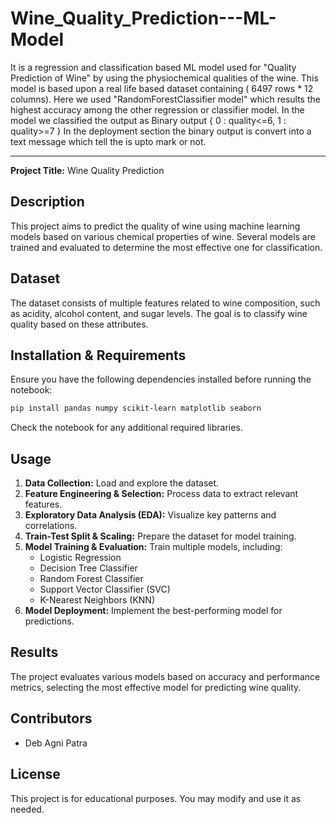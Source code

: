 # Wine_Quality_Prediction---ML-Model
It is a regression and classification based ML model used for "Quality Prediction of Wine" by using the physiochemical qualities of the wine.
This model is based upon a real life based dataset containing ( 6497 rows  * 12 columns).
Here we used "RandomForestClassifier model" which results the highest accuracy among the other regression or classifier model. 
In the model we classified the output as Binary output { 0 : quality<=6, 1 : quality>=7 }
In the deployment section the binary output is convert into a text message which tell the is upto mark or not.

---

**Project Title:** Wine Quality Prediction

## Description
This project aims to predict the quality of wine using machine learning models based on various chemical properties of wine. Several models are trained and evaluated to determine the most effective one for classification.

## Dataset
The dataset consists of multiple features related to wine composition, such as acidity, alcohol content, and sugar levels. The goal is to classify wine quality based on these attributes.

## Installation & Requirements
Ensure you have the following dependencies installed before running the notebook:
```bash
pip install pandas numpy scikit-learn matplotlib seaborn
```
Check the notebook for any additional required libraries.

## Usage
1. **Data Collection:** Load and explore the dataset.
2. **Feature Engineering & Selection:** Process data to extract relevant features.
3. **Exploratory Data Analysis (EDA):** Visualize key patterns and correlations.
4. **Train-Test Split & Scaling:** Prepare the dataset for model training.
5. **Model Training & Evaluation:** Train multiple models, including:
   - Logistic Regression
   - Decision Tree Classifier
   - Random Forest Classifier
   - Support Vector Classifier (SVC)
   - K-Nearest Neighbors (KNN)
6. **Model Deployment:** Implement the best-performing model for predictions.

## Results
The project evaluates various models based on accuracy and performance metrics, selecting the most effective model for predicting wine quality.

## Contributors
- Deb Agni Patra

## License
This project is for educational purposes. You may modify and use it as needed.

